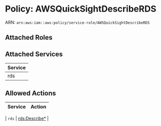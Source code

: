 # Policy: AWSQuickSightDescribeRDS

ARN: `arn:aws:iam::aws:policy/service-role/AWSQuickSightDescribeRDS`

## Attached Roles

## Attached Services

| Service |
|---------|
| rds |

## Allowed Actions

| Service | Action |
|:-------:|--------|

| `rds` | [rds:Describe*](../actions.md#rds:describeall) |
